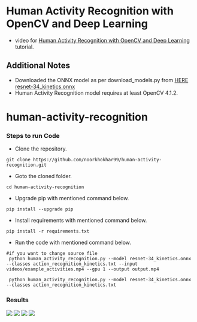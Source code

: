 # Human Activity Recognition with OpenCV and Deep Learning
- video for [Human Activity Recognition with OpenCV and Deep Learning](https://www.youtube.com/c/Pyresearch/videos) tutorial.

## Additional Notes
- Downloaded the ONNX model as per download_models.py from [HERE resnet-34_kinetics.onnx](https://www.dropbox.com/s/065l4vr8bptzohb/resnet-34_kinetics.onnx?dl=1')
- Human Activity Recognition model requires at least OpenCV 4.1.2.
# human-activity-recognition




### Steps to run Code
- Clone the repository.
```
git clone https://github.com/noorkhokhar99/human-activity-recognition.git
```
- Goto the cloned folder.
```
cd human-activity-recognition

```
- Upgrade pip with mentioned command below.
```
pip install --upgrade pip
```
- Install requirements with mentioned command below.
```
pip install -r requirements.txt
```
- Run the code with mentioned command below.
```
#if you want to change source file
 python human_activity_recognition.py --model resnet-34_kinetics.onnx --classes action_recognition_kinetics.txt --input videos/example_activities.mp4 --gpu 1 --output output.mp4
 
 python human_activity_recognition.py --model resnet-34_kinetics.onnx --classes action_recognition_kinetics.txt

```

### Results


<img src="https://github.com/noorkhokhar99/human-activity-recognition/blob/main/Screen%20Shot%201444-04-07%20at%202.03.38%20AM.png">

<img src="https://github.com/noorkhokhar99/human-activity-recognition/blob/main/Screen%20Shot%201444-04-07%20at%202.03.33%20AM.png">

<img src="https://github.com/noorkhokhar99/human-activity-recognition/blob/main/Screen%20Shot%201444-04-07%20at%202.03.15%20AM.png">
<img src="https://github.com/noorkhokhar99/human-activity-recognition/blob/main/Screen%20Shot%201444-04-07%20at%202.02.48%20AM.png">


